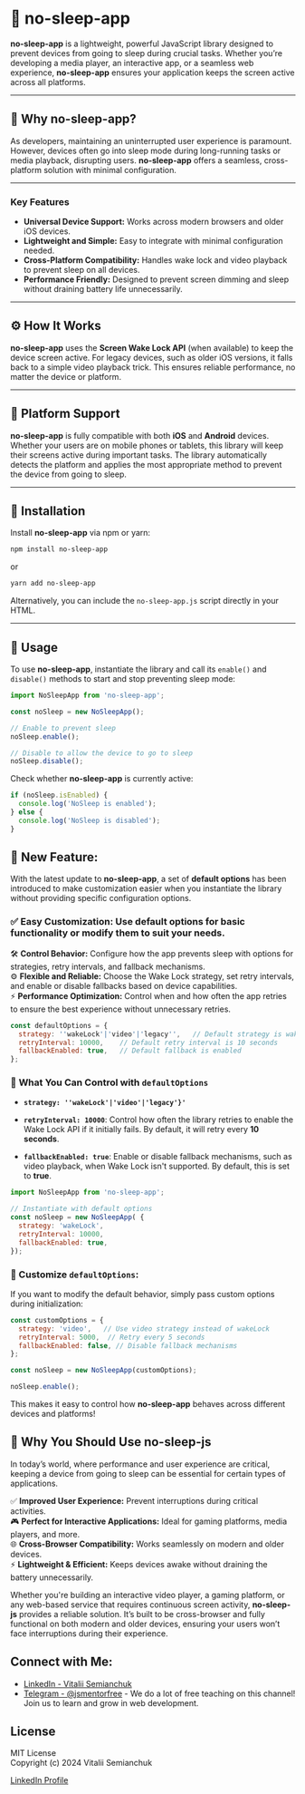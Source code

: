# 🌙 no-sleep-app

**no-sleep-app** is a lightweight, powerful JavaScript library designed to prevent devices from going to sleep during crucial tasks. Whether you’re developing a media player, an interactive app, or a seamless web experience, **no-sleep-app** ensures your application keeps the screen active across all platforms.

---

## 🌟 Why no-sleep-app?

As developers, maintaining an uninterrupted user experience is paramount. However, devices often go into sleep mode during long-running tasks or media playback, disrupting users. **no-sleep-app** offers a seamless, cross-platform solution with minimal configuration.

---

### Key Features

- **Universal Device Support:** Works across modern browsers and older iOS devices.
- **Lightweight and Simple:** Easy to integrate with minimal configuration needed.
- **Cross-Platform Compatibility:** Handles wake lock and video playback to prevent sleep on all devices.
- **Performance Friendly:** Designed to prevent screen dimming and sleep without draining battery life unnecessarily.

---

## ⚙️ How It Works

**no-sleep-app** uses the **Screen Wake Lock API** (when available) to keep the device screen active. For legacy devices, such as older iOS versions, it falls back to a simple video playback trick. This ensures reliable performance, no matter the device or platform.

---

## 📱 Platform Support

**no-sleep-app** is fully compatible with both **iOS** and **Android** devices. Whether your users are on mobile phones or tablets, this library will keep their screens active during important tasks. The library automatically detects the platform and applies the most appropriate method to prevent the device from going to sleep.

---

## 🚀 Installation

Install **no-sleep-app** via npm or yarn:

```bash
npm install no-sleep-app
```

or

```bash
yarn add no-sleep-app
```

Alternatively, you can include the `no-sleep-app.js` script directly in your HTML.

---

## 📖 Usage

To use **no-sleep-app**, instantiate the library and call its `enable()` and `disable()` methods to start and stop preventing sleep mode:

```javascript
import NoSleepApp from 'no-sleep-app';

const noSleep = new NoSleepApp();

// Enable to prevent sleep
noSleep.enable();

// Disable to allow the device to go to sleep
noSleep.disable();
```

Check whether **no-sleep-app** is currently active:

```javascript
if (noSleep.isEnabled) {
  console.log('NoSleep is enabled');
} else {
  console.log('NoSleep is disabled');
}
```

## 🔧 New Feature:

With the latest update to **no-sleep-app**, a set of **default options** has been introduced to make customization easier when you instantiate the library without providing specific configuration options.

### ✅ **Easy Customization:** Use default options for basic functionality or modify them to suit your needs.  
🛠️ **Control Behavior:** Configure how the app prevents sleep with options for strategies, retry intervals, and fallback mechanisms.  
⚙️ **Flexible and Reliable:** Choose the Wake Lock strategy, set retry intervals, and enable or disable fallbacks based on device capabilities.  
⚡ **Performance Optimization:** Control when and how often the app retries to ensure the best experience without unnecessary retries.

```javascript
const defaultOptions = {
  strategy: ''wakeLock'|'video'|'legacy'',   // Default strategy is wakeLock
  retryInterval: 10000,    // Default retry interval is 10 seconds
  fallbackEnabled: true,   // Default fallback is enabled
};
```

### 🔧 **What You Can Control with `defaultOptions`**

- **`strategy: ''wakeLock'|'video'|'legacy'}'`**
  
- **`retryInterval: 10000`**: Control how often the library retries to enable the Wake Lock API if it initially fails. By default, it will retry every **10 seconds**.

- **`fallbackEnabled: true`**: Enable or disable fallback mechanisms, such as video playback, when Wake Lock isn't supported. By default, this is set to **true**.

```javascript
import NoSleepApp from 'no-sleep-app';

// Instantiate with default options
const noSleep = new NoSleepApp( {
  strategy: 'wakeLock',
  retryInterval: 10000,  
  fallbackEnabled: true,  
});
```

### 🔄 Customize `defaultOptions`:

If you want to modify the default behavior, simply pass custom options during initialization:

```javascript
const customOptions = {
  strategy: 'video',   // Use video strategy instead of wakeLock
  retryInterval: 5000,  // Retry every 5 seconds
  fallbackEnabled: false, // Disable fallback mechanisms
};

const noSleep = new NoSleepApp(customOptions);

noSleep.enable();
```

This makes it easy to control how **no-sleep-app** behaves across different devices and platforms!

## 🌟 Why You Should Use **no-sleep-js**

In today’s world, where performance and user experience are critical, keeping a device from going to sleep can be essential for certain types of applications. 

✅ **Improved User Experience:** Prevent interruptions during critical activities.  
🎮 **Perfect for Interactive Applications:** Ideal for gaming platforms, media players, and more.  
🌐 **Cross-Browser Compatibility:** Works seamlessly on modern and older devices.  
⚡ **Lightweight & Efficient:** Keeps devices awake without draining the battery unnecessarily.  

Whether you're building an interactive video player, a gaming platform, or any web-based service that requires continuous screen activity, **no-sleep-js** provides a reliable solution. It’s built to be cross-browser and fully functional on both modern and older devices, ensuring your users won’t face interruptions during their experience.

## Connect with Me:
- [LinkedIn - Vitalii Semianchuk](https://www.linkedin.com/in/vitalii-semianchuk-9812a786/)
- [Telegram - @jsmentorfree](https://t.me/jsmentorfree) - We do a lot of free teaching on this channel! Join us to learn and grow in web development.

## License

MIT License  
Copyright (c) 2024 Vitalii Semianchuk  

[LinkedIn Profile](https://www.linkedin.com/in/vitalii-semianchuk-9812a786/)
